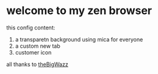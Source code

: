 # welcome to my zen browser 
this config content:

1. a transparetn background using mica for everyone
2. a custom new tab
3. customer icon

all thanks to [theBigWazz](https://github.com/TheBigWazz/ZenThemes)
